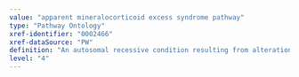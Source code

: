 ```yaml
---
value: "apparent mineralocorticoid excess syndrome pathway"
type: "Pathway Ontology"
xref-identifier: "0002466"
xref-dataSource: "PW"
definition: "An autosomal recessive condition resulting from alterations in steroid metabolism due to defects in HSD11B2 gene."
level: "4"
---
```

